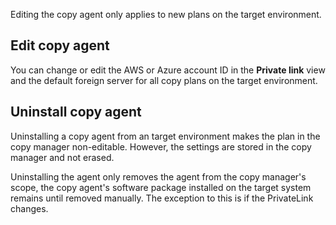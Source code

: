 Editing the copy agent only applies to new plans on the target environment.

## Edit copy agent


You can change or edit the AWS or Azure account ID in the **Private link** view and the default foreign server for all copy plans on the target environment.

## Uninstall copy agent


Uninstalling a copy agent from an target environment makes the plan in the copy manager non-editable. However, the settings are stored in the copy manager and not erased.

Uninstalling the agent only removes the agent from the copy manager's scope, the copy agent's software package installed on the target system remains until removed manually. The exception to this is if the PrivateLink changes.

